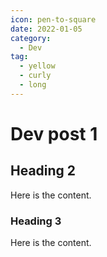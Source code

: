 ```yaml
---
icon: pen-to-square
date: 2022-01-05
category:
  - Dev
tag:
  - yellow
  - curly
  - long
---
```


# Dev post 1

## Heading 2

Here is the content.

### Heading 3

Here is the content.
